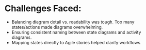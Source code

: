 # Challenges Faced:
- Balancing diagram detail vs. readability was tough. Too many states/actions made diagrams overwhelming.
- Ensuring consistent naming between state diagrams and activity diagrams.
- Mapping states directly to Agile stories helped clarify workflows.
